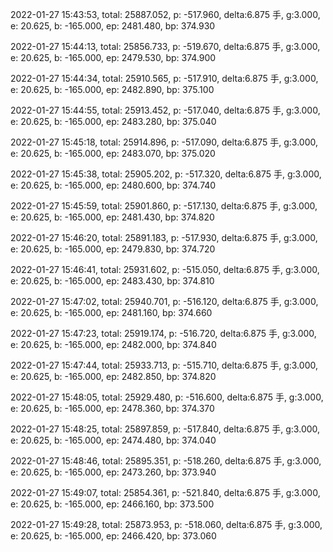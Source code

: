 2022-01-27 15:43:53, total: 25887.052, p: -517.960, delta:6.875 手, g:3.000, e: 20.625, b: -165.000, ep: 2481.480, bp: 374.930

2022-01-27 15:44:13, total: 25856.733, p: -519.670, delta:6.875 手, g:3.000, e: 20.625, b: -165.000, ep: 2479.530, bp: 374.900

2022-01-27 15:44:34, total: 25910.565, p: -517.910, delta:6.875 手, g:3.000, e: 20.625, b: -165.000, ep: 2482.890, bp: 375.100

2022-01-27 15:44:55, total: 25913.452, p: -517.040, delta:6.875 手, g:3.000, e: 20.625, b: -165.000, ep: 2483.280, bp: 375.040

2022-01-27 15:45:18, total: 25914.896, p: -517.090, delta:6.875 手, g:3.000, e: 20.625, b: -165.000, ep: 2483.070, bp: 375.020

2022-01-27 15:45:38, total: 25905.202, p: -517.320, delta:6.875 手, g:3.000, e: 20.625, b: -165.000, ep: 2480.600, bp: 374.740

2022-01-27 15:45:59, total: 25901.860, p: -517.130, delta:6.875 手, g:3.000, e: 20.625, b: -165.000, ep: 2481.430, bp: 374.820

2022-01-27 15:46:20, total: 25891.183, p: -517.930, delta:6.875 手, g:3.000, e: 20.625, b: -165.000, ep: 2479.830, bp: 374.720

2022-01-27 15:46:41, total: 25931.602, p: -515.050, delta:6.875 手, g:3.000, e: 20.625, b: -165.000, ep: 2483.430, bp: 374.810

2022-01-27 15:47:02, total: 25940.701, p: -516.120, delta:6.875 手, g:3.000, e: 20.625, b: -165.000, ep: 2481.160, bp: 374.660

2022-01-27 15:47:23, total: 25919.174, p: -516.720, delta:6.875 手, g:3.000, e: 20.625, b: -165.000, ep: 2482.000, bp: 374.840

2022-01-27 15:47:44, total: 25933.713, p: -515.710, delta:6.875 手, g:3.000, e: 20.625, b: -165.000, ep: 2482.850, bp: 374.820

2022-01-27 15:48:05, total: 25929.480, p: -516.600, delta:6.875 手, g:3.000, e: 20.625, b: -165.000, ep: 2478.360, bp: 374.370

2022-01-27 15:48:25, total: 25897.859, p: -517.840, delta:6.875 手, g:3.000, e: 20.625, b: -165.000, ep: 2474.480, bp: 374.040

2022-01-27 15:48:46, total: 25895.351, p: -518.260, delta:6.875 手, g:3.000, e: 20.625, b: -165.000, ep: 2473.260, bp: 373.940

2022-01-27 15:49:07, total: 25854.361, p: -521.840, delta:6.875 手, g:3.000, e: 20.625, b: -165.000, ep: 2466.160, bp: 373.500

2022-01-27 15:49:28, total: 25873.953, p: -518.060, delta:6.875 手, g:3.000, e: 20.625, b: -165.000, ep: 2466.420, bp: 373.060